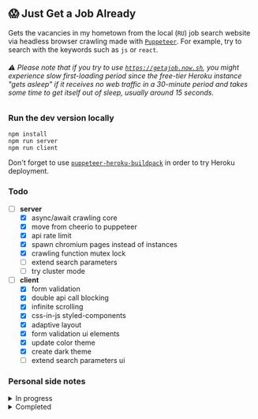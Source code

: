 ## 😱 Just Get a Job Already

Gets the vacancies in my hometown from the local (`RU`) job search website via headless browser crawling made with [`Puppeteer`](https://github.com/puppeteer/puppeteer). For example, try to search with the keywords such as `js` or `react`.


###### ⚠️ Please note that if you try to use [`https://getajob.now.sh`](https://getajob.now.sh), you might experience slow first-loading period since the free-tier Heroku instance "gets asleep" if it receives no web traffic in a 30-minute period and takes some time to get itself out of sleep, usually around 15 seconds.

### Run the dev version locally

``` shell
npm install
npm run server
npm run client
```

Don't forget to use [`puppeteer-heroku-buildpack`](https://github.com/jontewks/puppeteer-heroku-buildpack.git) in order to try Heroku deployment.

### Todo

- [ ] **server**
  - [x] async/await crawling core
  - [x] move from cheerio to puppeteer
  - [x] api rate limit
  - [x] spawn chromium pages instead of instances
  - [x] crawling function mutex lock
  - [ ] extend search parameters
  - [ ] try cluster mode
- [ ] **client**
  - [x] form validation
  - [x] double api call blocking
  - [x] infinite scrolling
  - [x] css-in-js styled-components
  - [x] adaptive layout
  - [x] form validation ui elements
  - [x] update color theme
  - [x] create dark theme
  - [ ] extend search parameters ui

### Personal side notes

<details><summary>In progress</summary>

###### Server:

- ⚠️ AWS lambdas
- include Moscow and SPB
- store mutex lock state in redis instead of in-memory 

###### Client:

- form refactoring
- data context refactoring
- true lazy loading instead of emulated infinite scrolling
- improve error handling on client
- try load more button
- try pagination
- separate fetch function 
- fade input placeholder on focus

###### Other:

- convert favicon
- setup serviceWorker
- setup manifest.json
- check package.json and other config files
- cleanup readme
- update node
- perform depcheck
- configure browserlist

</details>

<details><summary>Completed</summary>

###### Server:

- puppeteer crawling
- puppeteer stealth
- promises to async/await refactoring
- get requests processing
- cleanup getNextPageLoop function
- sort out cors issue
- rewrite crawling selector
- separate api route response logic from mutex
- improve error handling on server
- backend response messages refactoring 

###### Client:

- search ui
- fetch new data by keyword
- data rendering
- color scheme
- check form submission event (/? url param)
- cleanup SVGs
- infinite scrolling loading transition animation
- fade-in vacancies animation refactoring
- balance infinite scrolling height trigger
- (pseudo) request cancellation
- form validation state icons
- disable form button when icon is changed
- research on useContextSelector
- fix search button dark theme color
- increase infinite scrolling items loading
- theme button touch event
- setState toggle refactoring
- ternary refactoring
- find better solution for form loading animation (setTimeout)
- animation context refactoring
- found nothing / end msg refactoring + fade in / out animation
- setup .env vars

###### Other:

- set npm scripts for running from root folder
- restructure readme
- rename ideas: getajob, xtractor, nxtractor, ncrawler, digger, seeker, pitman, ferret, stylet, scout
- rename heroku instance

</details>
